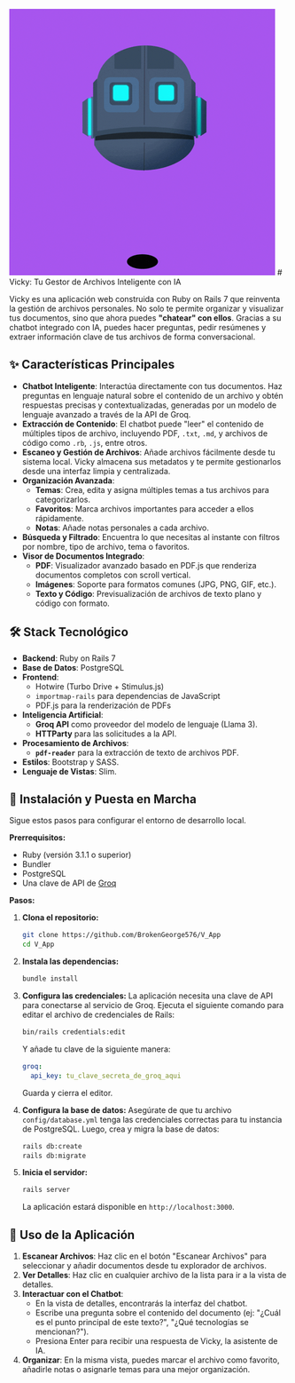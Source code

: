 ![](https://github.com/BrokenGeorge576/V_App/blob/main/Animation%20Sticker%20GIF%20by%20The%20Ethereans.gif) # Vicky: Tu Gestor de Archivos Inteligente con IA

Vicky es una aplicación web construida con Ruby on Rails 7 que reinventa la gestión de archivos personales. No solo te permite organizar y visualizar tus documentos, sino que ahora puedes **"chatear" con ellos**. Gracias a su chatbot integrado con IA, puedes hacer preguntas, pedir resúmenes y extraer información clave de tus archivos de forma conversacional.

## ✨ Características Principales

  * **Chatbot Inteligente**: Interactúa directamente con tus documentos. Haz preguntas en lenguaje natural sobre el contenido de un archivo y obtén respuestas precisas y contextualizadas, generadas por un modelo de lenguaje avanzado a través de la API de Groq.
  * **Extracción de Contenido**: El chatbot puede "leer" el contenido de múltiples tipos de archivo, incluyendo PDF, `.txt`, `.md`, y archivos de código como `.rb`, `.js`, entre otros.
  * **Escaneo y Gestión de Archivos**: Añade archivos fácilmente desde tu sistema local. Vicky almacena sus metadatos y te permite gestionarlos desde una interfaz limpia y centralizada.
  * **Organización Avanzada**:
      * **Temas**: Crea, edita y asigna múltiples temas a tus archivos para categorizarlos.
      * **Favoritos**: Marca archivos importantes para acceder a ellos rápidamente.
      * **Notas**: Añade notas personales a cada archivo.
  * **Búsqueda y Filtrado**: Encuentra lo que necesitas al instante con filtros por nombre, tipo de archivo, tema o favoritos.
  * **Visor de Documentos Integrado**:
      * **PDF**: Visualizador avanzado basado en PDF.js que renderiza documentos completos con scroll vertical.
      * **Imágenes**: Soporte para formatos comunes (JPG, PNG, GIF, etc.).
      * **Texto y Código**: Previsualización de archivos de texto plano y código con formato.

## 🛠️ Stack Tecnológico

  * **Backend**: Ruby on Rails 7
  * **Base de Datos**: PostgreSQL
  * **Frontend**:
      * Hotwire (Turbo Drive + Stimulus.js)
      * `importmap-rails` para dependencias de JavaScript
      * PDF.js para la renderización de PDFs
  * **Inteligencia Artificial**:
      * **Groq API** como proveedor del modelo de lenguaje (Llama 3).
      * **HTTParty** para las solicitudes a la API.
  * **Procesamiento de Archivos**:
      * **`pdf-reader`** para la extracción de texto de archivos PDF.
  * **Estilos**: Bootstrap y SASS.
  * **Lenguaje de Vistas**: Slim.

## 🚀 Instalación y Puesta en Marcha

Sigue estos pasos para configurar el entorno de desarrollo local.

**Prerrequisitos:**

  * Ruby (versión 3.1.1 o superior)
  * Bundler
  * PostgreSQL
  * Una clave de API de [Groq](https://groq.com/)

**Pasos:**

1.  **Clona el repositorio:**

    ```bash
    git clone https://github.com/BrokenGeorge576/V_App
    cd V_App
    ```

2.  **Instala las dependencias:**

    ```bash
    bundle install
    ```

3.  **Configura las credenciales:**
    La aplicación necesita una clave de API para conectarse al servicio de Groq. Ejecuta el siguiente comando para editar el archivo de credenciales de Rails:

    ```bash
    bin/rails credentials:edit
    ```

    Y añade tu clave de la siguiente manera:

    ```yaml
    groq:
      api_key: tu_clave_secreta_de_groq_aqui
    ```

    Guarda y cierra el editor.

4.  **Configura la base de datos:**
    Asegúrate de que tu archivo `config/database.yml` tenga las credenciales correctas para tu instancia de PostgreSQL. Luego, crea y migra la base de datos:

    ```bash
    rails db:create
    rails db:migrate
    ```

5.  **Inicia el servidor:**

    ```bash
    rails server
    ```

    La aplicación estará disponible en `http://localhost:3000`.

## 📖 Uso de la Aplicación

1.  **Escanear Archivos**: Haz clic en el botón "Escanear Archivos" para seleccionar y añadir documentos desde tu explorador de archivos.
2.  **Ver Detalles**: Haz clic en cualquier archivo de la lista para ir a la vista de detalles.
3.  **Interactuar con el Chatbot**:
      * En la vista de detalles, encontrarás la interfaz del chatbot.
      * Escribe una pregunta sobre el contenido del documento (ej: "¿Cuál es el punto principal de este texto?", "¿Qué tecnologías se mencionan?").
      * Presiona Enter para recibir una respuesta de Vicky, la asistente de IA.
4.  **Organizar**: En la misma vista, puedes marcar el archivo como favorito, añadirle notas o asignarle temas para una mejor organización.

